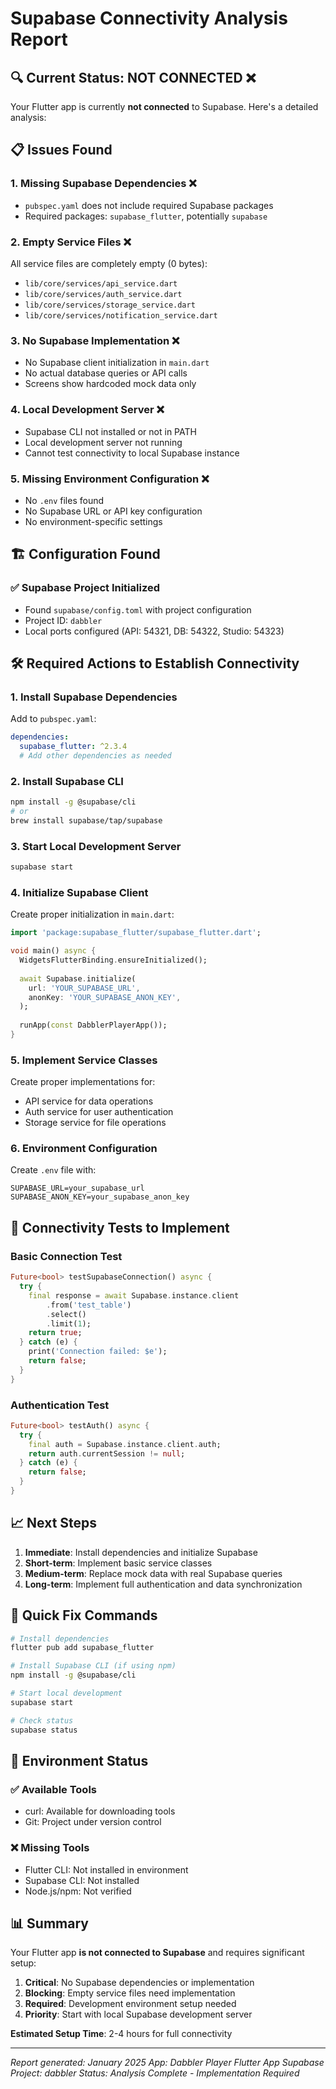 # Supabase Connectivity Analysis Report

## 🔍 Current Status: **NOT CONNECTED** ❌

Your Flutter app is currently **not connected** to Supabase. Here's a detailed analysis:

## 📋 Issues Found

### 1. **Missing Supabase Dependencies** ❌
- `pubspec.yaml` does not include required Supabase packages
- Required packages: `supabase_flutter`, potentially `supabase`

### 2. **Empty Service Files** ❌ 
All service files are completely empty (0 bytes):
- `lib/core/services/api_service.dart`
- `lib/core/services/auth_service.dart`
- `lib/core/services/storage_service.dart`
- `lib/core/services/notification_service.dart`

### 3. **No Supabase Implementation** ❌
- No Supabase client initialization in `main.dart`
- No actual database queries or API calls
- Screens show hardcoded mock data only

### 4. **Local Development Server** ❌
- Supabase CLI not installed or not in PATH
- Local development server not running
- Cannot test connectivity to local Supabase instance

### 5. **Missing Environment Configuration** ❌
- No `.env` files found
- No Supabase URL or API key configuration
- No environment-specific settings

## 🏗️ Configuration Found

### ✅ Supabase Project Initialized
- Found `supabase/config.toml` with project configuration
- Project ID: `dabbler`
- Local ports configured (API: 54321, DB: 54322, Studio: 54323)

## 🛠️ Required Actions to Establish Connectivity

### 1. **Install Supabase Dependencies**
Add to `pubspec.yaml`:
```yaml
dependencies:
  supabase_flutter: ^2.3.4
  # Add other dependencies as needed
```

### 2. **Install Supabase CLI**
```bash
npm install -g @supabase/cli
# or
brew install supabase/tap/supabase
```

### 3. **Start Local Development Server**
```bash
supabase start
```

### 4. **Initialize Supabase Client**
Create proper initialization in `main.dart`:
```dart
import 'package:supabase_flutter/supabase_flutter.dart';

void main() async {
  WidgetsFlutterBinding.ensureInitialized();
  
  await Supabase.initialize(
    url: 'YOUR_SUPABASE_URL',
    anonKey: 'YOUR_SUPABASE_ANON_KEY',
  );
  
  runApp(const DabblerPlayerApp());
}
```

### 5. **Implement Service Classes**
Create proper implementations for:
- API service for data operations
- Auth service for user authentication
- Storage service for file operations

### 6. **Environment Configuration**
Create `.env` file with:
```env
SUPABASE_URL=your_supabase_url
SUPABASE_ANON_KEY=your_supabase_anon_key
```

## 🧪 Connectivity Tests to Implement

### Basic Connection Test
```dart
Future<bool> testSupabaseConnection() async {
  try {
    final response = await Supabase.instance.client
        .from('test_table')
        .select()
        .limit(1);
    return true;
  } catch (e) {
    print('Connection failed: $e');
    return false;
  }
}
```

### Authentication Test
```dart
Future<bool> testAuth() async {
  try {
    final auth = Supabase.instance.client.auth;
    return auth.currentSession != null;
  } catch (e) {
    return false;
  }
}
```

## 📈 Next Steps

1. **Immediate**: Install dependencies and initialize Supabase
2. **Short-term**: Implement basic service classes
3. **Medium-term**: Replace mock data with real Supabase queries
4. **Long-term**: Implement full authentication and data synchronization

## 🔧 Quick Fix Commands

```bash
# Install dependencies
flutter pub add supabase_flutter

# Install Supabase CLI (if using npm)
npm install -g @supabase/cli

# Start local development
supabase start

# Check status
supabase status
```

## 🔄 Environment Status

### ✅ Available Tools
- curl: Available for downloading tools
- Git: Project under version control

### ❌ Missing Tools
- Flutter CLI: Not installed in environment
- Supabase CLI: Not installed
- Node.js/npm: Not verified

## 📊 Summary

Your Flutter app **is not connected to Supabase** and requires significant setup:

1. **Critical**: No Supabase dependencies or implementation
2. **Blocking**: Empty service files need implementation  
3. **Required**: Development environment setup needed
4. **Priority**: Start with local Supabase development server

**Estimated Setup Time**: 2-4 hours for full connectivity

---
*Report generated: January 2025*
*App: Dabbler Player Flutter App*
*Supabase Project: dabbler*
*Status: Analysis Complete - Implementation Required*